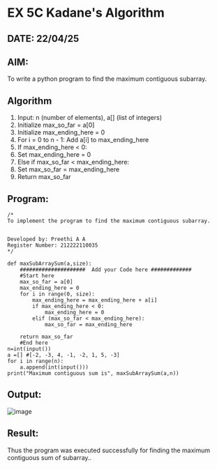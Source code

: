 # EX 5C Kadane's Algorithm
## DATE: 22/04/25
## AIM:
To write a python program to find the maximum contiguous subarray.

## Algorithm
1. Input: n (number of elements), a[] (list of integers)
2. Initialize max_so_far = a[0]
3. Initialize max_ending_here = 0
4. For i = 0 to n - 1:
Add a[i] to max_ending_here
5. If max_ending_here < 0:
6. Set max_ending_here = 0
7. Else if max_so_far < max_ending_here:
8. Set max_so_far = max_ending_here
9. Return max_so_far  

## Program:
```
/*
To implement the program to find the maximum contiguous subarray.


Developed by: Preethi A A
Register Number: 212222110035
*/
```
```
def maxSubArraySum(a,size):
    #####################  Add your Code here #############
    #Start here
    max_so_far = a[0]
    max_ending_here = 0
    for i in range(0, size):
        max_ending_here = max_ending_here + a[i]
        if max_ending_here < 0:
            max_ending_here = 0
        elif (max_so_far < max_ending_here):
            max_so_far = max_ending_here
              
    return max_so_far
    #End here
n=int(input())  
a =[] #[-2, -3, 4, -1, -2, 1, 5, -3]
for i in range(n):
    a.append(int(input()))
print("Maximum contiguous sum is", maxSubArraySum(a,n))
```
## Output:

![image](https://github.com/user-attachments/assets/c921d312-f082-4dd3-881a-539867f932d7)

## Result:
Thus the program was executed successfully for finding the maximum contiguous sum of subarray..

